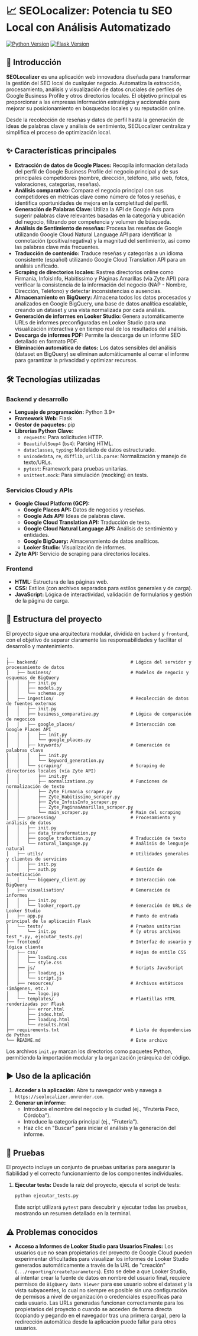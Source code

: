 # 📈 SEOLocalizer: Potencia tu SEO Local con Análisis Automatizado

[![Python Version](https://img.shields.io/badge/Python-3.9%2B-blue.svg)](https://www.python.org/)
[![Flask Version](https://img.shields.io/badge/Flask-2.x-lightgrey.svg)](https://flask.palletsprojects.com/)

## 🚀 Introducción

**SEOLocalizer** es una aplicación web innovadora diseñada para transformar la gestión del SEO local de cualquier negocio. Automatiza la extracción, procesamiento, análisis y visualización de datos cruciales de perfiles de Google Business Profile y otros directorios locales. El objetivo principal es proporcionar a las empresas información estratégica y accionable para mejorar su posicionamiento en búsquedas locales y su reputación online.

Desde la recolección de reseñas y datos de perfil hasta la generación de ideas de palabras clave y análisis de sentimiento, SEOLocalizer centraliza y simplifica el proceso de optimización local.

## ✨ Características principales

* **Extracción de datos de Google Places:** Recopila información detallada del perfil de Google Business Profile del negocio principal y de sus principales competidores (nombre, dirección, teléfono, sitio web, fotos, valoraciones, categorías, reseñas).
* **Análisis comparativo:** Compara el negocio principal con sus competidores en métricas clave como número de fotos y reseñas, e identifica oportunidades de mejora en la completitud del perfil.
* **Generación de Palabras Clave:** Utiliza la API de Google Ads para sugerir palabras clave relevantes basadas en la categoría y ubicación del negocio, filtrando por competencia y volumen de búsqueda.
* **Análisis de Sentimiento de reseñas:** Procesa las reseñas de Google utilizando Google Cloud Natural Language API para identificar la connotación (positiva/negativa) y la magnitud del sentimiento, así como las palabras clave más frecuentes.
* **Traducción de contenido:** Traduce reseñas y categorías a un idioma consistente (español) utilizando Google Cloud Translation API para un análisis unificado.
* **Scraping de directorios locales:** Rastrea directorios online como Firmania, InfoisInfo, Habitissimo y Páginas Amarillas (vía Zyte API) para verificar la consistencia de la información del negocio (NAP - Nombre, Dirección, Teléfono) y detectar inconsistencias o ausencias.
* **Almacenamiento en BigQuery:** Almacena todos los datos procesados y analizados en Google BigQuery, una base de datos analítica escalable, creando un dataset y una vista normalizada por cada análisis.
* **Generación de informes en Looker Studio:** Genera automáticamente URLs de informes preconfiguradas en Looker Studio para una visualización interactiva y en tiempo real de los resultados del análisis.
* **Descarga de informes PDF:** Permite la descarga de un informe SEO detallado en formato PDF.
* **Eliminación automática de datos:** Los datos sensibles del análisis (dataset en BigQuery) se eliminan automáticamente al cerrar el informe para garantizar la privacidad y optimizar recursos.

## 🛠️ Tecnologías utilizadas

### Backend y desarrollo
* **Lenguaje de programación:** Python 3.9+
* **Framework Web:** Flask
* **Gestor de paquetes:** pip
* **Librerías Python Clave:**
    * `requests`: Para solicitudes HTTP.
    * `BeautifulSoup4` (`bs4`): Parsing HTML.
    * `dataclasses`, `typing`: Modelado de datos estructurado.
    * `unicodedata`, `re`, `difflib`, `urllib.parse`: Normalización y manejo de texto/URLs.
    * `pytest`: Framework para pruebas unitarias.
    * `unittest.mock`: Para simulación (mocking) en tests.

### Servicios Cloud y APIs
* **Google Cloud Platform (GCP):**
    * **Google Places API:** Datos de negocios y reseñas.
    * **Google Ads API:** Ideas de palabras clave.
    * **Google Cloud Translation API:** Traducción de texto.
    * **Google Cloud Natural Language API:** Análisis de sentimiento y entidades.
    * **Google BigQuery:** Almacenamiento de datos analíticos.
    * **Looker Studio:** Visualización de informes.
* **Zyte API:** Servicio de scraping para directorios locales.

### Frontend
* **HTML:** Estructura de las páginas web.
* **CSS:** Estilos (con archivos separados para estilos generales y de carga).
* **JavaScript:** Lógica de interactividad, validación de formularios y gestión de la página de carga.

## 📂 Estructura del proyecto

El proyecto sigue una arquitectura modular, dividida en `backend` y `frontend`, con el objetivo de separar claramente las responsabilidades y facilitar el desarrollo y mantenimiento.
```text
.
├── backend/                                   # Lógica del servidor y procesamiento de datos
│   ├── business/                              # Modelos de negocio y esquemas de BigQuery
│   │   ├── init.py
│   │   ├── models.py
│   │   └── schemas.py
│   ├── ingestion/                             # Recolección de datos de fuentes externas
│   │   ├── init.py
│   │   ├── business_comparative.py            # Lógica de comparación de negocios
│   │   ├── google_places/                     # Interacción con Google Places API
│   │   │   ├── init.py
│   │   │   └── google_places.py
│   │   ├── keywords/                          # Generación de palabras clave
│   │   │   ├── init.py
│   │   │   └── keyword_generation.py
│   │   └── scraping/                          # Scraping de directorios locales (vía Zyte API)
│   │       ├── init.py
│   │       ├── normalizations.py              # Funciones de normalización de texto
│   │       ├── Zyte_Firmania_scraper.py
│   │       ├── Zyte_Habitissimo_scraper.py
│   │       ├── Zyte_InfoisInfo_scraper.py
│   │       ├── Zyte_PaginasAmarillas_scraper.py
│   │       └── main_scraper.py                # Main del scraping
│   ├── processing/                            # Procesamiento y análisis de datos
│   │   ├── init.py
│   │   ├── data_transformation.py
│   │   ├── google_traduction.py               # Traducción de texto
│   │   └── natural_language.py                # Análisis de lenguaje natural 
│   ├── utils/                                 # Utilidades generales y clientes de servicios
│   │   ├── init.py
│   │   ├── auth.py                            # Gestión de autenticación
│   │   └── bigquery_client.py                 # Interacción con BigQuery
│   ├── visualisation/                         # Generación de informes
│   │   ├── init.py
│   │   └── looker_report.py                   # Generación de URLs de Looker Studio
│   ├── app.py                                 # Punto de entrada principal de la aplicación Flask
│   └── tests/                                 # Pruebas unitarias
│       └── init.py                            # (y otros archivos test_*.py, ejecutar_tests.py)
├── frontend/                                  # Interfaz de usuario y lógica cliente
│   ├── css/                                   # Hojas de estilo CSS
│   │   ├── loading.css
│   │   └── style.css
│   ├── js/                                    # Scripts JavaScript
│   │   ├── loading.js
│   │   └── script.js
│   ├── resources/                             # Archivos estáticos (imágenes, etc.)
│   │   └── logo.jpg                        
│   └── templates/                             # Plantillas HTML renderizadas por Flask
│       ├── error.html
│       ├── index.html
│       ├── loading.html
│       └── results.html
├── requirements.txt                           # Lista de dependencias de Python
└── README.md                                  # Este archivo
```

Los archivos `init.py` marcan los directorios como paquetes Python, permitiendo la importación modular y la organización jerárquica del código.

## ▶️ Uso de la aplicación

1.  **Acceder a la aplicación:**
    Abre tu navegador web y navega a `https://seolocalizer.onrender.com`.
2.  **Generar un informe:**
    * Introduce el nombre del negocio y la ciudad (ej., "Frutería Paco, Córdoba").
    * Introduce la categoría principal (ej., "Frutería").
    * Haz clic en "Buscar" para iniciar el análisis y la generación del informe.

## 🧪 Pruebas

El proyecto incluye un conjunto de pruebas unitarias para asegurar la fiabilidad y el correcto funcionamiento de los componentes individuales.

1.  **Ejecutar tests:**
    Desde la raíz del proyecto, ejecuta el script de tests:
    ```bash
    python ejecutar_tests.py
    ```
    Este script utilizará `pytest` para descubrir y ejecutar todas las pruebas, mostrando un resumen detallado en la terminal.

## ⚠️ Problemas conocidos

* **Acceso a Informes de Looker Studio para Usuarios Finales:** Los usuarios que no sean propietarios del proyecto de Google Cloud pueden experimentar dificultades para visualizar los informes de Looker Studio generados automáticamente a través de la URL de "creación" (`.../reporting/create?parameters`). Esto se debe a que Looker Studio, al intentar crear la fuente de datos en nombre del usuario final, requiere permisos de `BigQuery Data Viewer` para ese usuario sobre el dataset y la vista subyacentes, lo cual no siempre es posible sin una configuración de permisos a nivel de organización o credenciales específicas para cada usuario. Las URLs generadas funcionan correctamente para los propietarios del proyecto o cuando se acceden de forma directa (copiando y pegando en el navegador tras una primera carga), pero la redirección automática desde la aplicación puede fallar para otros usuarios.

